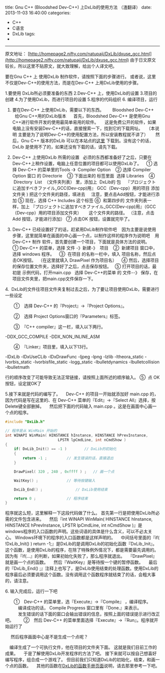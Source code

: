 title: Gnu C++ (Bloodshed Dev-C++) 上DxLib的使用方法 （渣翻译）
date: 2013-11-03 16:40:00
categories:
- C++
- C语言
- DxLib
tags:
- 
---

原文地址：
[http://homepage2.nifty.com/natupaji/DxLib/dxuse_gcc.html](http://homepage2.nifty.com/natupaji/DxLib/dxuse_gcc.html)
由于日文原文较长，所以这里不贴原文，就大致理解，给出个人译文吧。

要在Gnu C++ 上 使用DxLib 制作软件，请按照下面的步骤进行。
或者说，这里不仅是Dev-C++的使用方法，而是在Dev-C++ 上用DxLib使用的步骤。

1.要使用 DxLib所必须要准备的东西
2.Dev-C++ 上，使用DxLib的设置
3.项目的创建
4.为了使用DxLib，而进行项目的设置
5.程序的代码组织
6. 编译项目，运行

1. 要在Dev-C++ 上使用DxLib，需要以下的东西。
      Bloodshed Dev-C++
      给Gnu C++用的DxLib版本
     首先，Bloodshed Dev-C++ 是使用Gnu C++进行软件开发的使用最简单易用的软件。
    这是免费公开的软件，如果电脑上没有安装Dev-C++的话，直接搜索一下，找到它的下载网址。
  （本说明 主要是为了说明Dev-C++的使用配置方法，所以安装教程就不讲了）
     然后，Gnu C++ 版本的DxLib 可以在本站点的[这里](http://homepage2.nifty.com/natupaji/DxLib/dxdload.html) 下载到。没有这个的话，DxLib 是使用不了的，如果还没有下载的话，请先下载。

2. Dev-C++ 上使用DxLib 所需的设置
  必须的东西都准备好了之后，只要在Dev-C++上稍作设置，电脑上任意位置的项目都可以使用DxLib了。
   ① 选择 Dev-C++ 的菜单里的Tools -》  Compiler Option
   ② 选择 Compiler Option 窗口 的 Directorie
   ③ 下面出来的 标签里面  选择 Libraries
   ④  Directory  List  （文件夹列表） 里，添加上  DxLib的 包
   『プロジェクトに追加すべきファイル_GCC(Dev-cpp)用』 GCC（Dev-cpp）用的项目 添加文件夹 ) 把这个文件夹的路径，填进去
    注意，要点击Add按钮，才能进行添加
⑤ 现在，选择 C++ Includes 这个标签
⑥  和第四步的 文件夹列表一样，加上 『プロジェクトに追加すべきファイル_GCC(Dev-cpp)用』（GCC（Dev-cpp）用的项目添加文件夹）
     这个文件夹的路径。 （注意，点击Add 按钮，才能进行添加）
⑦ 点击OK 按钮，设置就完毕了。

3. Dev-C++ 已经设置好了的话，赶紧用DxLib制作软件吧
   因为主要是说使用步骤，这里就简单在画面的中心画一个点，以制作这样的程序作为说明吧
   用 Dev-C++ 制作 软件，首先要创建一个项目，下面就是具体方法的说明。
    ① Dev-C++ 的菜单，选择 文件 -》新建-》  项目
   ②  新建项目 窗口中，选择 windows 程序。
   ③  在项目 的名称一栏中，填入 项目名称，然后点击OK按钮。  （在这里就填入 DrawPixel 作为项目名）
   ④ 然后，选择项目的保存位置文件夹，选择好了之后，点击保存按钮。
  ⑤ 打开项目的话，最初是 示例代码，打开main.cpp   选择 Dev-C++的菜单 的 文件--》 保存，在 项目文件夹里，把main.cpp文件保存一下。

4.  DxLib的文件往项目文件夹复制过去之后，为了要让项目使用DxLib，需要进行一些设定

　　①　选择 Dev-C++ 的『Project』→『Project Options』。

　　②　选择 Project Options窗口的『Parameters』标签。

　　③　『C++ compiler』这一栏，填入以下两行。

-DDX_GCC_COMPILE
-DDX_NON_INLINE_ASM

　　④　『Linker』项目里，填入以下13行。

-lDxLib
-lDxUseCLib
-lDxDrawFunc
-ljpeg
-lpng
-lzlib
-ltheora_static
-lvorbis_static
-lvorbisfile_static
-logg_static
-lbulletdynamics
-lbulletcollision
-lbulletmath

行的顺序改变了可能导致无法正常链接，请按照上面所述的顺序输入。
⑤  点 OK 按钮，设定就OK了

5.接下来就是代码的编写了。
　Dev-C++ 的项目一开始就添加好 main.cpp 的， 因为代码是写在这里的、在 Dev-C++ 菜单的『Edit』→『Select All』选择，按Delete键全部删掉。
　然后把下面的代码输入 main.cpp 。这是在画面中心画一个点的程序。



```cpp
#include "DxLib.h"

// 程序是从 WinMain 开始的
int WINAPI WinMain( HINSTANCE hInstance, HINSTANCE hPrevInstance,
						LPSTR lpCmdLine, int nCmdShow )
{
	if( DxLib_Init() == -1 )		// DxLib的初始化
	{
		return -1 ;			// 发生错误的话，直接退出
	}

	DrawPixel( 320 , 240 , 0xffff ) ;	// 画一个点

	WaitKey() ;				// 等待按键输入

	DxLib_End() ;				// DxLib使用结束

	return 0 ;				// 程序结束 
}

```

程序就这么短，这里解释一下这段代码做了什么。 首先第一行是把使用DxLib所必需的文件包含进来。
　然后『int WINAPI WinMain( HINSTANCE hInstance, HINSTANCE hPrevInstance, LPSTR lpCmdLine, int nCmdShow )』是windows程序的入口函数的声明。这些词语的具体是什么含义，可以不必太关心。 Windows环境下的程序的入口函数都是这样声明的。
　中间括号里面的『if( !DxLib_Init() ) return -1;』是DxLib的是调用DxLib的初始化函数『DxLib_Init』。这个函数，是使用DxLib的程序，在除了特殊例外情况下，都是需要最先调用的。因为有『if(...』的判断，如果初始化失败了，那么程序就退出。
　『DrawPixel』就是画一个点的函数。
　然后『WaitKey』是等待按一个键的暂停函数。
　最后的『DxLib_End() ;』注释上也写了，是DxLib使用结束的处理函数。使用DxLib的程序最后必须要调用这个函数。没有调用这个函数程序就结束了的话，会粗大事的，请注意。


6. 输入完成后，运行一下吧

　　①　Dev-C++ 的菜单里，选『Execute』→『Compile』 ，编译程序。
　　　编译成功的话， Compile Progress 窗口里有『Done.』来表示。
　　　发生错误的话下面的窗口会输出错误的信息，按照上面的错误提示进行改正吧。
　　②　然后 Dev-C++ 的菜单里面选择『Execute』→『Run』。程序就开始运行了

　 然后程序画面中心是不是生成一个点呢？

　编译生成了一个可执行文件，他在项目的文件夹下面。
这就是我们目前工作的成果。
　于是了解使用DxLib开发程序的方法了吧。 接下来就可以按自己想喜好编写程序，组合成一个游戏了。 但目前我们只知道DxLib的初始化，结束，和画一个点的函数。 　其他的函数在[DxLib的函数手册页面](http://homepage2.nifty.com/natupaji/DxLib/dxfunc.html)说明，请去那里参考一下吧。

